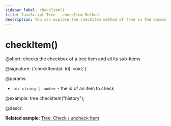 ```yaml
---
sidebar_label: checkItem()
title: JavaScript Tree - checkItem Method 
description: You can explore the checkItem method of Tree in the documentation of the DHTMLX JavaScript UI library. Browse developer guides and API reference, try out code examples and live demos, and download a free 30-day evaluation version of DHTMLX Suite 7.
---
```


# checkItem()

@short: checks the checkbox of a tree item and all its sub-items

@signature: {'checkItem(id: Id): void;'}

@params:
- `id: string | number` - the id of an item to check

@example:
tree.checkItem("history");

@descr:

**Related sample**: [Tree. Check / uncheck Item](https://snippet.dhtmlx.com/uzz6uknx)

[comment]: # (@relatedapi: tree/api/tree_uncheckitemnew_method.md tree/api/tree_getchecked_method.md)

[comment]: # (@related: tree/work_with_tree.md#working-with-checkboxes)
